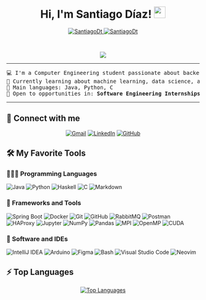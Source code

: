<h1 align="center">
Hi, I'm Santiago Díaz!
	<a href="https://github.com/SantiagoDt" target="_self">
		<img src="https://media.giphy.com/media/hvRJCLFzcasrR4ia7z/giphy.gif" width="30">
	</a>
</h1>
<p align="center">
	<a href="https://github.com/SantiagoDt">
		<img src="https://komarev.com/ghpvc/?username=SantiagoDt&label=Profile%20views&color=0e75b6&style=flat" alt="SantiagoDt" />
	</a>
	<a href="https://github.com/SantiagoDt">
		<img src="https://img.shields.io/github/followers/SantiagoDt?label=Followers" alt="SantiagoDt" />
	</a>
</p>
<br/>
<p align="center">
	<a href="https://github.com/SantiagoDt">
		<img src="https://readme-typing-svg.herokuapp.com?lines=Computer+Engineering+Student;Always%20improving%20and%20building!&center=true&width=420&height=45">
	</a>
</p>

<hr>

<pre>
💻 I'm a Computer Engineering student passionate about backend development and distributed systems.
🧠 Currently learning about machine learning, data science, and neural networks.
🌟 Main languages: Java, Python, C
🧠 Open to opportunities in: <b>Software Engineering Internships</b> or backend-related roles.
</pre>
<hr>

## 🤝 Connect with me
<p align="center">
	<a href="mailto:santiagonicolasdt@gmail.com"><img src="https://img.shields.io/badge/gmail-%23EA4335.svg?style=plastic&logo=gmail&logoColor=white" alt="Gmail"/></a>
	<a href="https://www.linkedin.com/in/santiago-díaz-tituaña-932843230/"><img src="https://img.shields.io/badge/linkedin-%230A66C2.svg?style=plastic&logo=linkedin&logoColor=white" alt="LinkedIn"/></a>
	<a href="https://github.com/SantiagoDt"><img src="https://img.shields.io/badge/github-%23181717.svg?style=plastic&logo=github&logoColor=white" alt="GitHub"/></a>
</p>

## 🛠️ My Favorite Tools

### 👨🏽‍💻 Programming Languages
<p>
    <img alt="Java" src="https://img.shields.io/badge/Java-%23ED8B00.svg?style=flat&logo=java&logoColor=white">
    <img alt="Python" src="https://img.shields.io/badge/Python-%2314354C.svg?style=flat&logo=python&logoColor=white">
    <img alt="Haskell" src="https://img.shields.io/badge/Haskell-%235e5086.svg?style=flat&logo=haskell&logoColor=white">
    <img alt="C" src="https://img.shields.io/badge/C-%2300599C.svg?style=flat&logo=c&logoColor=white">
    <img alt="Markdown" src="https://img.shields.io/badge/Markdown-%23000000.svg?style=flat&logo=markdown&logoColor=white">
</p>

### 🧰 Frameworks and Tools
<p>
    <img alt="Spring Boot" src="https://img.shields.io/badge/Spring%20Boot-%236DB33F.svg?style=flat&logo=springboot&logoColor=white">
    <img alt="Docker" src="https://img.shields.io/badge/Docker-%230db7ed.svg?style=flat&logo=docker&logoColor=white">
    <img alt="Git" src="https://img.shields.io/badge/Git-%23F05033.svg?style=flat&logo=git&logoColor=white">
    <img alt="GitHub" src="https://img.shields.io/badge/GitHub-%23181717.svg?style=flat&logo=github&logoColor=white">
    <img alt="RabbitMQ" src="https://img.shields.io/badge/RabbitMQ-%23FF6600.svg?style=flat&logo=rabbitmq&logoColor=white">
    <img alt="Postman" src="https://img.shields.io/badge/Postman-%23FF6C37.svg?style=flat&logo=postman&logoColor=white">
    <img alt="HAProxy" src="https://img.shields.io/badge/HAProxy-%2300A1E0.svg?style=flat&logo=haproxy&logoColor=white">
    <img alt="Jupyter" src="https://img.shields.io/badge/Jupyter-%23F37626.svg?style=flat&logo=jupyter&logoColor=white">
    <img alt="NumPy" src="https://img.shields.io/badge/NumPy-%23013243.svg?style=flat&logo=numpy&logoColor=white">
    <img alt="Pandas" src="https://img.shields.io/badge/Pandas-%23150458.svg?style=flat&logo=pandas&logoColor=white">
    <img alt="MPI" src="https://img.shields.io/badge/MPI-%23006FAD.svg?style=flat">
    <img alt="OpenMP" src="https://img.shields.io/badge/OpenMP-%23E34F26.svg?style=flat">
    <img alt="CUDA" src="https://img.shields.io/badge/CUDA-%230064A6.svg?style=flat">
</p>

### 📂 Software and IDEs
<p>
    <img alt="IntelliJ IDEA" src="https://img.shields.io/badge/IntelliJ%20IDEA-%23000000.svg?style=flat&logo=intellijidea&logoColor=white">
    <img alt="Arduino" src="https://img.shields.io/badge/Arduino_IDE-%230097A7.svg?style=flat&logo=arduino&logoColor=white">
    <img alt="Figma" src="https://img.shields.io/badge/Figma-%23000000.svg?style=flat&logo=figma&logoColor=white">
    <img alt="Bash" src="https://img.shields.io/badge/Bash-%234EAA25.svg?style=flat&logo=gnubash&logoColor=white">
    <img alt="Visual Studio Code" src="https://img.shields.io/badge/VS%20Code-%23007ACC.svg?style=flat&logo=visualstudiocode&logoColor=white">
    <img alt="Neovim" src="https://img.shields.io/badge/Neovim-%23005700.svg?style=flat&logo=neovim&logoColor=white">
</p>


## ⚡ Top Languages

<p align="center">
  <a href="https://github.com/SantiagoDt">
    <img src="https://github-readme-stats.vercel.app/api/top-langs/?username=SantiagoDt&layout=compact&theme=tokyonight" alt="Top Languages"/>
  </a>
</p>


